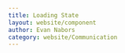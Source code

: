 ```yaml
---
title: Loading State
layout: website/component
author: Evan Nabors
category: website/Communication
---
```

